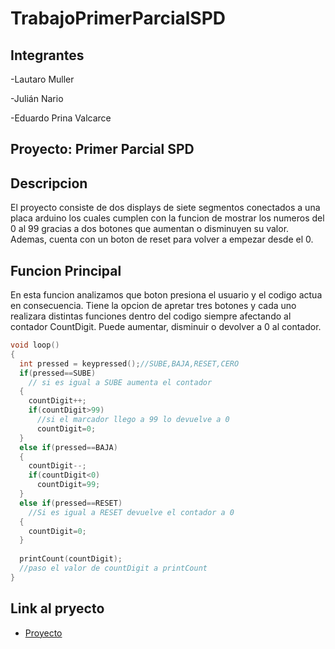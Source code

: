 # TrabajoPrimerParcialSPD
## Integrantes
-Lautaro Muller

-Julián Nario

-Eduardo Prina Valcarce
## Proyecto: Primer Parcial SPD
## Descripcion
El proyecto consiste de dos displays de siete segmentos conectados a una placa arduino los cuales cumplen con la funcion de mostrar los numeros del 0 al 99 gracias a dos botones que aumentan o disminuyen su valor. Ademas, cuenta con un boton de reset para volver a empezar desde el 0.
## Funcion Principal
En esta funcion analizamos que boton presiona el usuario y el codigo actua en consecuencia. Tiene la opcion de apretar tres botones y cada uno realizara distintas funciones dentro del codigo siempre afectando al contador CountDigit. Puede aumentar, disminuir o devolver a 0 al contador.
~~~ C (lenguaje en el que esta escrito)
void loop()
{
  int pressed = keypressed();//SUBE,BAJA,RESET,CERO
  if(pressed==SUBE)
    // si es igual a SUBE aumenta el contador
  {
    countDigit++;
    if(countDigit>99)
      //si el marcador llego a 99 lo devuelve a 0
      countDigit=0;
  }
  else if(pressed==BAJA)
  {
    countDigit--;
    if(countDigit<0)
      countDigit=99;
  }
  else if(pressed==RESET)
    //Si es igual a RESET devuelve el contador a 0
  {
    countDigit=0;
  }
  
  printCount(countDigit);
  //paso el valor de countDigit a printCount
}
~~~
## Link al pryecto
- [Proyecto](https://www.tinkercad.com/things/iAHjCldsvFA)
